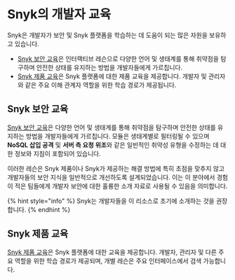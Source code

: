 # Snyk의 개발자 교육

Snyk은 개발자가 보안 및 Snyk 플랫폼을 학습하는 데 도움이 되는 많은 자원을 보유하고 있습니다.

- [Snyk 보안 교육](https://learn.snyk.io/catalog/security-education/?type=security-education)은 인터랙티브 레슨으로 다양한 언어 및 생태계를 통해 취약점을 탐구하며 안전한 상태를 유지하는 방법을 개발자들에게 가르칩니다.
- [Snyk 제품 교육](https://learn.snyk.io/catalog/product-training/?type=product-training)은 Snyk 플랫폼에 대한 제품 교육을 제공합니다. 개발자 및 관리자와 같은 주요 이해 관계자 역할을 위한 학습 경로가 제공됩니다.

## Snyk 보안 교육

[Snyk 보안 교육](https://learn.snyk.io/catalog/security-education/?type=security-education)은 다양한 언어 및 생태계를 통해 취약점을 탐구하며 안전한 상태를 유지하는 방법을 개발자들에게 가르칩니다. 모듈은 생태계별로 필터링될 수 있으며 **NoSQL 삽입 공격** 및 **서버 측 요청 위조**와 같은 일반적인 취약성 유형을 수정하는 데 대한 정보와 지침이 포함되어 있습니다.

이러한 레슨은 Snyk 제품이나 Snyk가 제공하는 해결 방법에 특히 초점을 맞추지 않고 개발자들의 보안 지식을 일반적으로 개선하도록 설계되었습니다. 이는 이 분야에서 경험이 적은 팀들에게 개발자 보안에 대한 훌륭한 소개 자료로 사용될 수 있음을 의미합니다.

{% hint style="info" %}
Snyk는 개발자들을 이 리소스로 초기에 소개하는 것을 권장합니다.
{% endhint %}

## Snyk 제품 교육

[Snyk 제품 교육](https://learn.snyk.io/catalog/product-training/?type=product-training)은 Snyk 플랫폼에 대한 교육을 제공합니다. 개발자, 관리자 및 다른 주요 역할을 위한 학습 경로가 제공되며, 개별 레슨은 주요 인터페이스에서 검색 가능합니다.